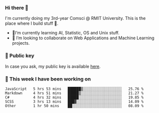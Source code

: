 ### Hi there 👋

I'm currently doing my 3rd-year Comsci @ RMIT University. This is the place where I build stuff 👀. 

- 🌱I’m currently learning AI, Statistic, OS and Unix stuff.
- 👯 I’m looking to collaborate on Web Applications and Machine Learning projects.

### 🔑 Public key

In case you ask, my public key is available [here](https://public.auspham.dev/).

### 📅 This week I have been working on
<!--START_SECTION:waka-->
```text
JavaScript   5 hrs 53 mins   ██████▒░░░░░░░░░░░░░░░░░░   25.76 % 
Markdown     4 hrs 51 mins   █████▒░░░░░░░░░░░░░░░░░░░   21.27 % 
C#           4 hrs 32 mins   █████░░░░░░░░░░░░░░░░░░░░   19.85 % 
SCSS         3 hrs 13 mins   ███▓░░░░░░░░░░░░░░░░░░░░░   14.09 % 
Other        1 hr 50 mins    ██░░░░░░░░░░░░░░░░░░░░░░░   08.09 % 
```
<!--END_SECTION:waka-->

<!--
**rockmanvnx6/rockmanvnx6** is a ✨ _special_ ✨ repository because its `README.md` (this file) appears on your GitHub profile.

Here are some ideas to get you started:

- 🔭 I’m currently working on ...
- 🌱 I’m currently learning ...
- 👯 I’m looking to collaborate on ...
- 🤔 I’m looking for help with ...
- 💬 Ask me about ...
- 📫 How to reach me: ...
- 😄 Pronouns: ...
- ⚡ Fun fact: ...
-->
